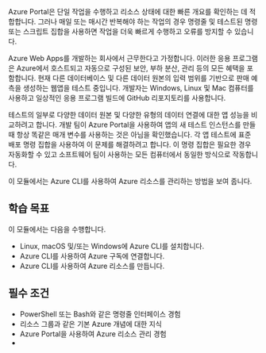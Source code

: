 Azure Portal은 단일 작업을 수행하고 리소스 상태에 대한 빠른 개요를 확인하는 데 적합합니다. 그러나 매일 또는 매시간 반복해야 하는 작업의 경우 명령줄 및 테스트된 명령 또는 스크립트 집합을 사용하면 작업을 더욱 빠르게 수행하고 오류를 방지할 수 있습니다. 

Azure Web Apps를 개발하는 회사에서 근무한다고 가정합니다. 이러한 응용 프로그램은 Azure에서 호스트되고 자동으로 구성된 보안, 부하 분산, 관리 등의 모든 혜택을 포함합니다. 현재 다른 데이터베이스 및 다른 데이터 원본의 입력 범위를 기반으로 판매 예측을 생성하는 웹앱을 테스트 중입니다. 개발자는 Windows, Linux 및 Mac 컴퓨터를 사용하고 일상적인 응용 프로그램 빌드에 GitHub 리포지토리를 사용합니다. 

테스트의 일부로 다양한 데이터 원본 및 다양한 유형의 데이터 연결에 대한 앱 성능을 비교하려고 합니다. 개발 팀이 Azure Portal을 사용하여 앱의 새 테스트 인스턴스를 만들 때 항상 똑같은 매개 변수를 사용하는 것은 아님을 확인했습니다. 각 앱 테스트에 표준 배포 명령 집합을 사용하여 이 문제를 해결하려고 합니다. 이 명령 집합은 필요한 경우 자동화할 수 있고 소프트웨어 팀이 사용하는 모든 컴퓨터에서 동일한 방식으로 작동합니다.

이 모듈에서는 Azure CLI를 사용하여 Azure 리소스를 관리하는 방법을 보여 줍니다. 

## <a name="learning-objectives"></a>학습 목표

이 모듈에서는 다음을 수행합니다.

- Linux, macOS 및/또는 Windows에 Azure CLI를 설치합니다.
- Azure CLI를 사용하여 Azure 구독에 연결합니다.
- Azure CLI를 사용하여 Azure 리소스를 만듭니다.

## <a name="prerequisites"></a>필수 조건  

- PowerShell 또는 Bash와 같은 명령줄 인터페이스 경험
- 리소스 그룹과 같은 기본 Azure 개념에 대한 지식
- Azure Portal을 사용하여 Azure 리소스 관리 경험
- 